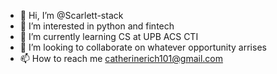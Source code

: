 - 👋 Hi, I’m @Scarlett-stack
- 👀 I’m interested in python and fintech
- 🌱 I’m currently learning CS at UPB ACS CTI
- 💞️ I’m looking to collaborate on whatever opportunity arrises
- 📫 How to reach me catherinerich101@gmail.com

<!---
Scarlett-stack/Scarlett-stack is a ✨ special ✨ repository because its `README.md` (this file) appears on your GitHub profile.
You can click the Preview link to take a look at your changes.
--->
